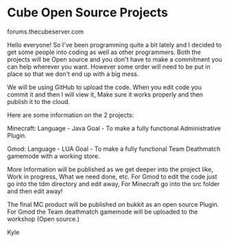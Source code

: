Cube Open Source Projects
==============

forums.thecubeserver.com

Hello everyone! So I've been programming quite a bit lately and I decided to get some people into coding as well as other programmers. Both the projects will be Open source and you don't have to make a commitment you can help wherever you want. However some order will need to be put in place so that we don't end up with a big mess.

We will be using GitHub to upload the code. When you edit code you commit it and then I will view it, Make sure it works properly and then publish it to the cloud.

Here are some information on the 2 projects:

Minecraft:
Language - Java
Goal - To make a fully functional Administrative Plugin.

Gmod:
Language - LUA
Goal - To make a fully functional Team Deathmatch gamemode with a working store.

More Information will be published as we get deeper into the project like, Work in progress, What we need done, etc. For Gmod to edit the code just go into the tdm directory and edit away, For Minecraft go into the src folder and then edit away!

The final MC product will be published on bukkit as an open source Plugin. For Gmod the Team deathmatch gamemode will be uploaded to the workshop (Open source.)

Kyle
